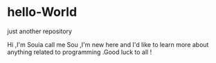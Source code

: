 # hello-World
just another repository

Hi ,I'm Souia call me Sou ,I'm new here and I'd like to learn more about anything related to programming .Good luck to all !
